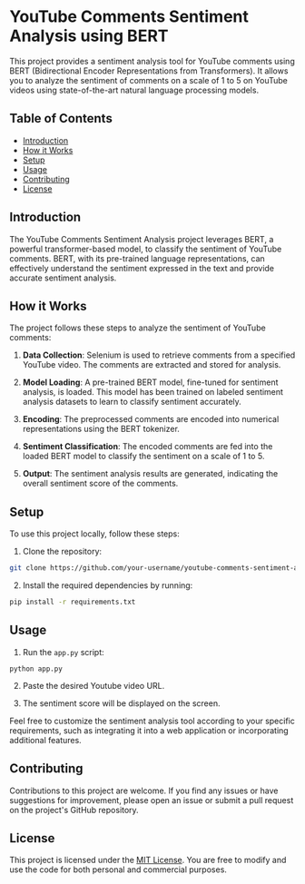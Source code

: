 # YouTube Comments Sentiment Analysis using BERT

This project provides a sentiment analysis tool for YouTube comments using BERT (Bidirectional Encoder Representations from Transformers). It allows you to analyze the sentiment of comments on a scale of 1 to 5 on YouTube videos using state-of-the-art natural language processing models.

## Table of Contents

- [Introduction](#introduction)
- [How it Works](#how-it-works)
- [Setup](#setup)
- [Usage](#usage)
- [Contributing](#contributing)
- [License](#license)

## Introduction

The YouTube Comments Sentiment Analysis project leverages BERT, a powerful transformer-based model, to classify the sentiment of YouTube comments. BERT, with its pre-trained language representations, can effectively understand the sentiment expressed in the text and provide accurate sentiment analysis.

## How it Works

The project follows these steps to analyze the sentiment of YouTube comments:

1. **Data Collection**: Selenium is used to retrieve comments from a specified YouTube video. The comments are extracted and stored for analysis.

2. **Model Loading**: A pre-trained BERT model, fine-tuned for sentiment analysis, is loaded. This model has been trained on labeled sentiment analysis datasets to learn to classify sentiment accurately.

4. **Encoding**: The preprocessed comments are encoded into numerical representations using the BERT tokenizer.

5. **Sentiment Classification**: The encoded comments are fed into the loaded BERT model to classify the sentiment on a scale of 1 to 5.

6. **Output**: The sentiment analysis results are generated, indicating the overall sentiment score of the comments.

## Setup

To use this project locally, follow these steps:

1. Clone the repository:

```bash
git clone https://github.com/your-username/youtube-comments-sentiment-analysis.git
```

2. Install the required dependencies by running:

```bash
pip install -r requirements.txt
```

## Usage

1. Run the `app.py` script:

```
python app.py
```

2. Paste the desired Youtube video URL.

3. The sentiment score will be displayed on the screen. 

Feel free to customize the sentiment analysis tool according to your specific requirements, such as integrating it into a web application or incorporating additional features.

## Contributing

Contributions to this project are welcome. If you find any issues or have suggestions for improvement, please open an issue or submit a pull request on the project's GitHub repository.

## License

This project is licensed under the [MIT License](LICENSE). You are free to modify and use the code for both personal and commercial purposes.
